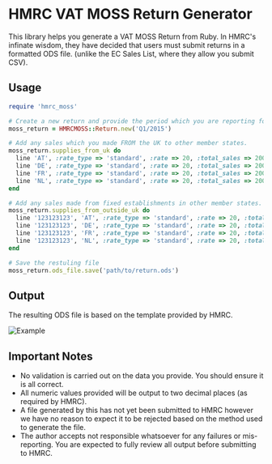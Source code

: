 # HMRC VAT MOSS Return Generator

This library helps you generate a VAT MOSS Return from Ruby. In HMRC's infinate
wisdom, they have decided that users must submit returns in a formatted ODS file.
(unlike the EC Sales List, where they allow you submit CSV).

## Usage

```ruby
require 'hmrc_moss'

# Create a new return and provide the period which you are reporting for.
moss_return = HMRCMOSS::Return.new('Q1/2015')

# Add any sales which you made FROM the UK to other member states.
moss_return.supplies_from_uk do
  line 'AT', :rate_type => 'standard', :rate => 20, :total_sales => 2000, :vat_due => 10
  line 'DE', :rate_type => 'standard', :rate => 20, :total_sales => 2000, :vat_due => 10
  line 'FR', :rate_type => 'standard', :rate => 20, :total_sales => 2000, :vat_due => 10
  line 'NL', :rate_type => 'standard', :rate => 20, :total_sales => 2000, :vat_due => 10
end

# Add any sales made from fixed establishments in other member states.
moss_return.supplies_from_outside_uk do
  line '123123123', 'AT', :rate_type => 'standard', :rate => 20, :total_sales => 2000, :vat_due => 10
  line '123123123', 'DE', :rate_type => 'standard', :rate => 20, :total_sales => 2000, :vat_due => 10
  line '123123123', 'FR', :rate_type => 'standard', :rate => 20, :total_sales => 2000, :vat_due => 10
  line '123123123', 'NL', :rate_type => 'standard', :rate => 20, :total_sales => 2000, :vat_due => 10
end

# Save the restuling file
moss_return.ods_file.save('path/to/return.ods')
```

## Output

The resulting ODS file is based on the template provided by HMRC.

![Example](https://s.adamcooke.io/15/q1GjF3.png)

## Important Notes

* No validation is carried out on the data you provide. You should ensure it is all correct.
* All numeric values provided will be output to two decimal places (as required by HMRC).
* A file generated by this has not yet been submitted to HMRC however we have no reason
  to expect it to be rejected based on the method used to generate the file.
* The author accepts not responsible whatsoever for any failures or mis-reporting. You
  are expected to fully review all output before submitting to HMRC.
